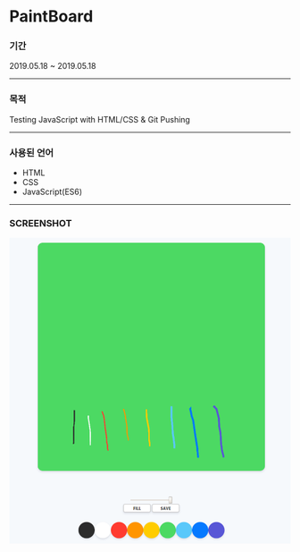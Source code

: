 # PaintBoard 

### 기간
2019.05.18 ~ 2019.05.18
- - -

### 목적
Testing JavaScript with HTML/CSS & Git Pushing

- - -

### 사용된 언어
* HTML
* CSS 
* JavaScript(ES6)
- - -

 ### SCREENSHOT

![default](https://github.com/geonhwiii/PaintBoard/blob/master/example.PNG)
